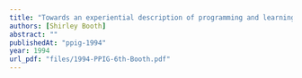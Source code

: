 ```yaml
---
title: "Towards an experiential description of programming and learning to program"
authors: [Shirley Booth]
abstract: ""
publishedAt: "ppig-1994"
year: 1994
url_pdf: "files/1994-PPIG-6th-Booth.pdf"
---
```

